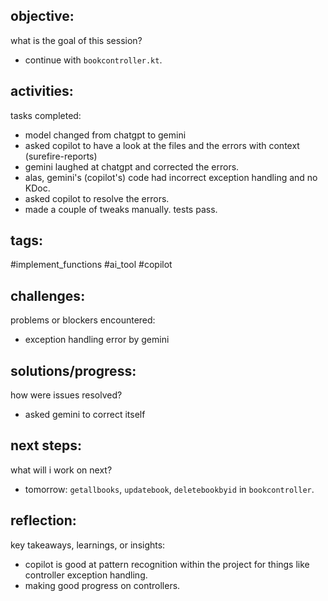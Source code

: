## objective:
what is the goal of this session?
- continue with `bookcontroller.kt`.

## activities:
tasks completed:
- model changed from chatgpt to gemini
- asked copilot to have a look at the files and the errors with context (surefire-reports)
- gemini laughed at chatgpt and corrected the errors.
- alas, gemini's (copilot's) code had incorrect exception handling and no KDoc.
- asked copilot to resolve the errors. 
- made a couple of tweaks manually. tests pass. 

## tags:
 #implement_functions #ai_tool #copilot

## challenges:
problems or blockers encountered: 
- exception handling error by gemini
## solutions/progress:
how were issues resolved?
- asked gemini to correct itself

## next steps:
what will i work on next?
- tomorrow: `getallbooks`, `updatebook`, `deletebookbyid` in `bookcontroller`.

## reflection:
key takeaways, learnings, or insights:
- copilot is good at pattern recognition within the project for things like controller exception handling.
- making good progress on controllers.
